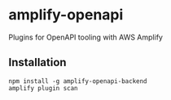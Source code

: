# amplify-openapi

Plugins for OpenAPI tooling with AWS Amplify

## Installation

```
npm install -g amplify-openapi-backend
amplify plugin scan
```

